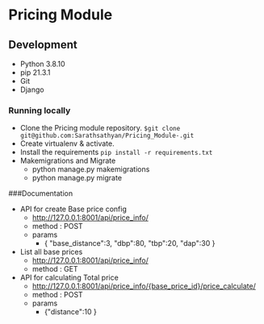 # Pricing Module

## Development

 - Python 3.8.10
 - pip 21.3.1
 - Git
 - Django

### Running locally

  - Clone the Pricing module repository.
        ```$git clone git@github.com:Sarathsathyan/Pricing_Module-.git```
  - Create virtualenv & activate.
  - Install the requirements
        ```pip install -r requirements.txt```
  - Makemigrations and Migrate
    - python manage.py makemigrations
    - python manage.py migrate

###Documentation

  - API for create Base price config
    - http://127.0.0.1:8001/api/price_info/
    - method : POST
    - params
      - {
    "base_distance":3,
    "dbp":80,
    "tbp":20,
    "dap":30
}
  - List all base prices
    - http://127.0.0.1:8001/api/price_info/
    - method : GET
  - API for calculating Total price
    - http://127.0.0.1:8001/api/price_info/{base_price_id}/price_calculate/
    - method : POST
    - params
      - {"distance":10 }

